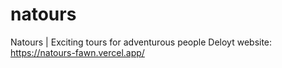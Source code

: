 # natours
Natours | Exciting tours for adventurous people
Deloyt website: https://natours-fawn.vercel.app/
